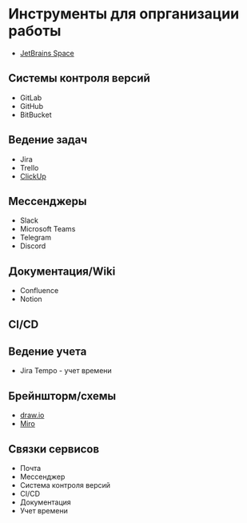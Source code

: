 # Инструменты для опрганизации работы

- [JetBrains Space](https://www.jetbrains.com/ru-ru/space/)

## Системы контроля версий

- GitLab
- GitHub
- BitBucket

## Ведение задач

- Jira
- Trello
- [ClickUp](clickup.com)

## Мессенджеры

- Slack
- Microsoft Teams
- Telegram
- Discord

## Документация/Wiki

- Confluence
- Notion

## CI/CD

## Ведение учета

- Jira Tempo - учет времени

## Брейншторм/схемы
- [draw.io](https://app.diagrams.net/)
- [Miro](https://miro.com/)

## Связки сервисов

- Почта
- Мессенджер
- Система контроля версий
- CI/CD
- Документация
- Учет времени
